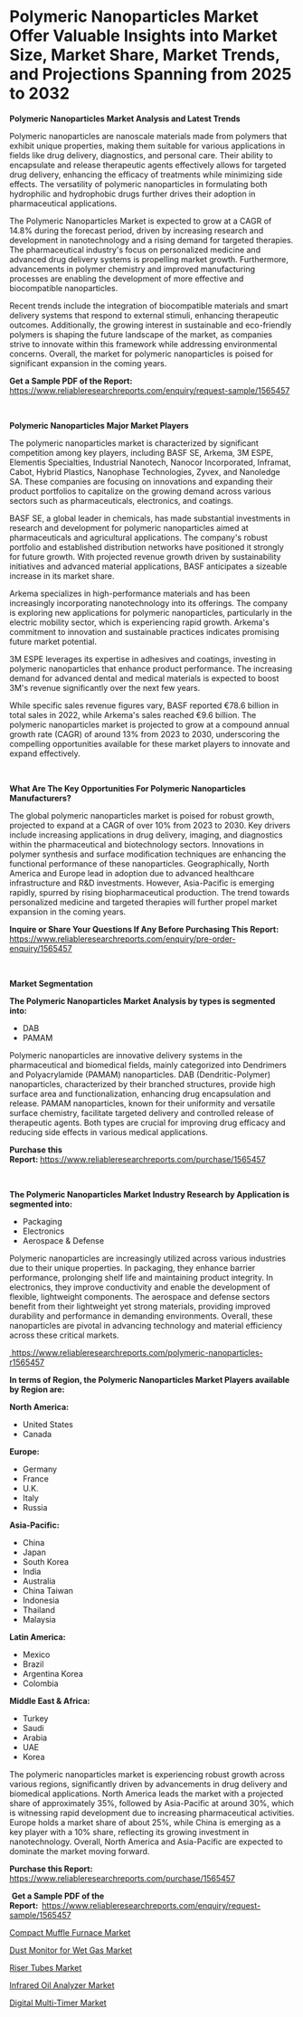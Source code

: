 <p><h1>Polymeric Nanoparticles Market Offer Valuable Insights into Market Size, Market Share, Market Trends, and Projections Spanning from 2025 to 2032</h1></p><p><strong>Polymeric Nanoparticles Market Analysis and Latest Trends</strong></p>
<p><p>Polymeric nanoparticles are nanoscale materials made from polymers that exhibit unique properties, making them suitable for various applications in fields like drug delivery, diagnostics, and personal care. Their ability to encapsulate and release therapeutic agents effectively allows for targeted drug delivery, enhancing the efficacy of treatments while minimizing side effects. The versatility of polymeric nanoparticles in formulating both hydrophilic and hydrophobic drugs further drives their adoption in pharmaceutical applications.</p><p>The Polymeric Nanoparticles Market is expected to grow at a CAGR of 14.8% during the forecast period, driven by increasing research and development in nanotechnology and a rising demand for targeted therapies. The pharmaceutical industry's focus on personalized medicine and advanced drug delivery systems is propelling market growth. Furthermore, advancements in polymer chemistry and improved manufacturing processes are enabling the development of more effective and biocompatible nanoparticles.</p><p>Recent trends include the integration of biocompatible materials and smart delivery systems that respond to external stimuli, enhancing therapeutic outcomes. Additionally, the growing interest in sustainable and eco-friendly polymers is shaping the future landscape of the market, as companies strive to innovate within this framework while addressing environmental concerns. Overall, the market for polymeric nanoparticles is poised for significant expansion in the coming years.</p></p>
<p><strong>Get a Sample PDF of the Report:&nbsp;</strong> <a href="https://www.reliableresearchreports.com/enquiry/request-sample/1565457?utm_campaign=2662&utm_medium=2&utm_source=Github&utm_content=ia&utm_term=31032025&utm_id=polymeric-nanoparticles">https://www.reliableresearchreports.com/enquiry/request-sample/1565457</a></p>
<p>&nbsp;</p>
<p><strong>Polymeric Nanoparticles Major Market Players</strong></p>
<p><p>The polymeric nanoparticles market is characterized by significant competition among key players, including BASF SE, Arkema, 3M ESPE, Elementis Specialties, Industrial Nanotech, Nanocor Incorporated, Inframat, Cabot, Hybrid Plastics, Nanophase Technologies, Zyvex, and Nanoledge SA. These companies are focusing on innovations and expanding their product portfolios to capitalize on the growing demand across various sectors such as pharmaceuticals, electronics, and coatings.</p><p>BASF SE, a global leader in chemicals, has made substantial investments in research and development for polymeric nanoparticles aimed at pharmaceuticals and agricultural applications. The company's robust portfolio and established distribution networks have positioned it strongly for future growth. With projected revenue growth driven by sustainability initiatives and advanced material applications, BASF anticipates a sizeable increase in its market share.</p><p>Arkema specializes in high-performance materials and has been increasingly incorporating nanotechnology into its offerings. The company is exploring new applications for polymeric nanoparticles, particularly in the electric mobility sector, which is experiencing rapid growth. Arkema's commitment to innovation and sustainable practices indicates promising future market potential.</p><p>3M ESPE leverages its expertise in adhesives and coatings, investing in polymeric nanoparticles that enhance product performance. The increasing demand for advanced dental and medical materials is expected to boost 3M's revenue significantly over the next few years.</p><p>While specific sales revenue figures vary, BASF reported €78.6 billion in total sales in 2022, while Arkema's sales reached €9.6 billion. The polymeric nanoparticles market is projected to grow at a compound annual growth rate (CAGR) of around 13% from 2023 to 2030, underscoring the compelling opportunities available for these market players to innovate and expand effectively.</p></p>
<p>&nbsp;</p>
<p><strong>What Are The Key Opportunities For Polymeric Nanoparticles Manufacturers?</strong></p>
<p><p>The global polymeric nanoparticles market is poised for robust growth, projected to expand at a CAGR of over 10% from 2023 to 2030. Key drivers include increasing applications in drug delivery, imaging, and diagnostics within the pharmaceutical and biotechnology sectors. Innovations in polymer synthesis and surface modification techniques are enhancing the functional performance of these nanoparticles. Geographically, North America and Europe lead in adoption due to advanced healthcare infrastructure and R&D investments. However, Asia-Pacific is emerging rapidly, spurred by rising biopharmaceutical production. The trend towards personalized medicine and targeted therapies will further propel market expansion in the coming years.</p></p>
<p><strong>Inquire or Share Your Questions If Any Before Purchasing This Report:</strong> <a href="https://www.reliableresearchreports.com/enquiry/pre-order-enquiry/1565457?utm_campaign=2662&utm_medium=2&utm_source=Github&utm_content=ia&utm_term=31032025&utm_id=polymeric-nanoparticles">https://www.reliableresearchreports.com/enquiry/pre-order-enquiry/1565457</a></p>
<p>&nbsp;</p>
<p><strong>Market Segmentation</strong></p>
<p><strong>The Polymeric Nanoparticles Market Analysis by types is segmented into:</strong></p>
<p><ul><li>DAB</li><li>PAMAM</li></ul></p>
<p><p>Polymeric nanoparticles are innovative delivery systems in the pharmaceutical and biomedical fields, mainly categorized into Dendrimers and Polyacrylamide (PAMAM) nanoparticles. DAB (Dendritic-Polymer) nanoparticles, characterized by their branched structures, provide high surface area and functionalization, enhancing drug encapsulation and release. PAMAM nanoparticles, known for their uniformity and versatile surface chemistry, facilitate targeted delivery and controlled release of therapeutic agents. Both types are crucial for improving drug efficacy and reducing side effects in various medical applications.</p></p>
<p><strong>Purchase this Report:&nbsp;</strong><a href="https://www.reliableresearchreports.com/purchase/1565457?utm_campaign=2662&utm_medium=2&utm_source=Github&utm_content=ia&utm_term=31032025&utm_id=polymeric-nanoparticles">https://www.reliableresearchreports.com/purchase/1565457</a></p>
<p>&nbsp;</p>
<p><strong>The Polymeric Nanoparticles Market Industry Research by Application is segmented into:</strong></p>
<p><ul><li>Packaging</li><li>Electronics</li><li>Aerospace & Defense</li></ul></p>
<p><p>Polymeric nanoparticles are increasingly utilized across various industries due to their unique properties. In packaging, they enhance barrier performance, prolonging shelf life and maintaining product integrity. In electronics, they improve conductivity and enable the development of flexible, lightweight components. The aerospace and defense sectors benefit from their lightweight yet strong materials, providing improved durability and performance in demanding environments. Overall, these nanoparticles are pivotal in advancing technology and material efficiency across these critical markets.</p></p>
<p><a href="https://www.reliableresearchreports.com/polymeric-nanoparticles-r1565457?utm_campaign=2662&utm_medium=2&utm_source=Github&utm_content=ia&utm_term=31032025&utm_id=polymeric-nanoparticles">&nbsp;https://www.reliableresearchreports.com/polymeric-nanoparticles-r1565457</a></p>
<p><strong>In terms of Region, the Polymeric Nanoparticles Market Players available by Region are:</strong></p>
<p>
    <p> <strong> North America: </strong>
        <ul>
            <li>United States</li>
            <li>Canada</li>
        </ul>
        </p> 
    <p> <strong> Europe: </strong>
        <ul>
            <li>Germany</li>
            <li>France</li>
            <li>U.K.</li>
            <li>Italy</li>
            <li>Russia</li>
        </ul>
        </p> 
    <p> <strong> Asia-Pacific: </strong>
        <ul>
            <li>China</li>
            <li>Japan</li>
            <li>South Korea</li>
            <li>India</li>
            <li>Australia</li>
            <li>China Taiwan</li>
            <li>Indonesia</li>
            <li>Thailand</li>
            <li>Malaysia</li>
        </ul>
        </p> 
    <p> <strong> Latin America: </strong>
        <ul>
            <li>Mexico</li>
            <li>Brazil</li>
            <li>Argentina Korea</li>
            <li>Colombia</li>
        </ul>
        </p> 
    <p> <strong> Middle East & Africa: </strong>
        <ul>
            <li>Turkey</li>
            <li>Saudi</li>
            <li>Arabia</li>
            <li>UAE</li>
            <li>Korea</li>
        </ul>
    </p>
    </p>
<p><p>The polymeric nanoparticles market is experiencing robust growth across various regions, significantly driven by advancements in drug delivery and biomedical applications. North America leads the market with a projected share of approximately 35%, followed by Asia-Pacific at around 30%, which is witnessing rapid development due to increasing pharmaceutical activities. Europe holds a market share of about 25%, while China is emerging as a key player with a 10% share, reflecting its growing investment in nanotechnology. Overall, North America and Asia-Pacific are expected to dominate the market moving forward.</p></p>
<p><strong>Purchase this Report: </strong><a href="https://www.reliableresearchreports.com/purchase/1565457?utm_campaign=2662&utm_medium=2&utm_source=Github&utm_content=ia&utm_term=31032025&utm_id=polymeric-nanoparticles">https://www.reliableresearchreports.com/purchase/1565457</a></p>
<p>&nbsp;<strong>Get a Sample PDF of the Report:&nbsp;&nbsp;</strong><a href="https://www.reliableresearchreports.com/enquiry/request-sample/1565457?utm_campaign=2662&utm_medium=2&utm_source=Github&utm_content=ia&utm_term=31032025&utm_id=polymeric-nanoparticles">https://www.reliableresearchreports.com/enquiry/request-sample/1565457</a></p>
<p><strong></strong></p>
<p><p><a href="https://www.linkedin.com/pulse/charting-future-comprehensive-analysis-global-compact-y8wjc?utm_campaign=2662&utm_medium=2&utm_source=Github&utm_content=ia&utm_term=31032025&utm_id=polymeric-nanoparticles">Compact Muffle Furnace Market</a></p><p><a href="https://www.linkedin.com/pulse/dust-monitor-wet-gas-market-trends-prediction-ofthe-cagr49from-clcbf?utm_campaign=2662&utm_medium=2&utm_source=Github&utm_content=ia&utm_term=31032025&utm_id=polymeric-nanoparticles">Dust Monitor for Wet Gas Market</a></p><p><a href="https://github.com/rushanday/Market-Research-Report-List-1/blob/main/riser-tubes-market.md?utm_campaign=2662&utm_medium=2&utm_source=Github&utm_content=ia&utm_term=31032025&utm_id=polymeric-nanoparticles">Riser Tubes Market</a></p><p><a href="https://www.linkedin.com/pulse/essential-overview-infrared-oil-analyzer-market-projected-c8l1c?utm_campaign=2662&utm_medium=2&utm_source=Github&utm_content=ia&utm_term=31032025&utm_id=polymeric-nanoparticles">Infrared Oil Analyzer Market</a></p><p><a href="https://www.linkedin.com/pulse/digital-multi-timer-market-revolution-size-share-emerging-trends-oivic?utm_campaign=2662&utm_medium=2&utm_source=Github&utm_content=ia&utm_term=31032025&utm_id=polymeric-nanoparticles">Digital Multi-Timer Market</a></p></p>